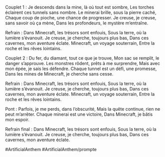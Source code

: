 

Couplet 1 :
Je descends dans la mine, là où tout est sombre,
Les torches éclairent ces tunnels sans nombre.
Le minerai brille, sous la pierre caché,
Chaque coup de pioche, une chance de progresser.
Je creuse, je creuse, sans savoir où ça mène,
Dans les profondeurs, le mystère m’entraîne.

Refrain :
Dans Minecraft, les trésors sont enfouis,
Sous la terre, où la lumière s’évanouit.
Je creuse, je cherche, toujours plus bas,
Dans ces cavernes, mon aventure éclate.
Minecraft, un voyage souterrain,
Entre la roche et les rêves lointains.

Couplet 2 :
Du fer, du diamant, tout ce que je trouve,
Mon sac se remplit, le danger s’approuve.
Les monstres rôdent, prêts à me surprendre,
Mais avec mon épée, je sais les défendre.
Chaque tunnel est un défi, une promesse,
Dans les mines de Minecraft, je cherche sans cesse.

Refrain :
Dans Minecraft, les trésors sont enfouis,
Sous la terre, où la lumière s’évanouit.
Je creuse, je cherche, toujours plus bas,
Dans ces cavernes, mon aventure éclate.
Minecraft, un voyage souterrain,
Entre la roche et les rêves lointains.

Pont :
Parfois, je me perds, dans l’obscurité,
Mais la quête continue, rien ne peut m’arrêter.
Chaque minerai est une victoire,
Dans Minecraft, je bâtis mon espoir.

Refrain final :
Dans Minecraft, les trésors sont enfouis,
Sous la terre, où la lumière s’évanouit.
Je creuse, je cherche, toujours plus bas,
Dans ces cavernes, mon aventure éclate.



#ArtificialAnthem 
#ArtificialAnthem/prompte
